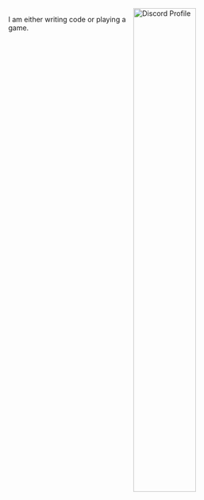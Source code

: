<a href="https://discord.com/users/451442660490739722" target="_blank">
  <img src="https://lanyard.cnrad.dev/api/451442660490739722" alt="Discord Profile" align="right" width="50%" />
</a>

I am either writing code or playing a game.
